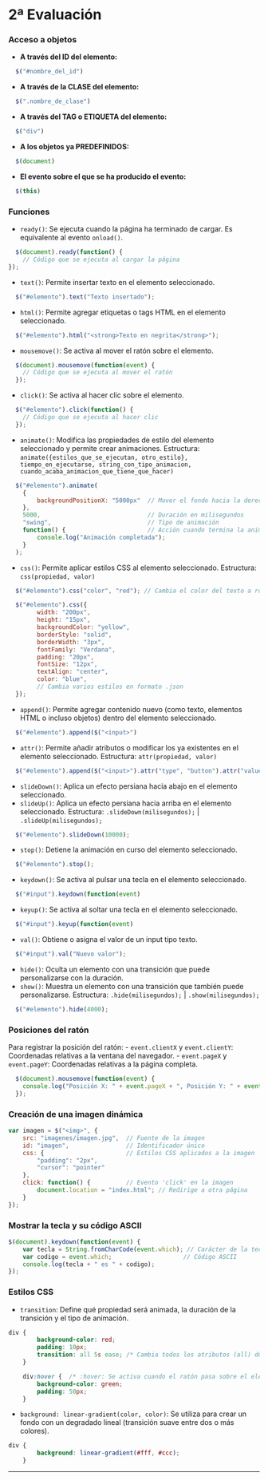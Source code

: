 # 2ª Evaluación

### Acceso a objetos

- **A través del ID del elemento:**  
```javascript
  $("#nombre_del_id")
 ```

 - **A través de la CLASE del elemento:**  
```javascript
  $(".nombre_de_clase")
 ```

- **A través del TAG o ETIQUETA del elemento:**  
```javascript
  $("div")
 ```

- **A los objetos ya PREDEFINIDOS:**  
```javascript
  $(document)
 ```

- **El evento sobre el que se ha producido el evento:**  
```javascript
  $(this)
 ```

### Funciones

- `ready()`: Se ejecuta cuando la página ha terminado de cargar. Es equivalente al evento `onload()`.
```javascript
  $(document).ready(function() {
    // Código que se ejecuta al cargar la página
});
```
- `text()`: Permite insertar texto en el elemento seleccionado.
```javascript
  $("#elemento").text("Texto insertado");
```
- `html()`: Permite agregar etiquetas o tags HTML en el elemento seleccionado.
```javascript
  $("#elemento").html("<strong>Texto en negrita</strong>");
```
- `mousemove()`: Se activa al mover el ratón sobre el elemento.
```javascript
  $(document).mousemove(function(event) {
    // Código que se ejecuta al mover el ratón
  });
```
- `click()`: Se activa al hacer clic sobre el elemento.
```javascript
  $("#elemento").click(function() {
    // Código que se ejecuta al hacer clic
  });
```
- `animate()`: Modifica las propiedades de estilo del elemento seleccionado y permite crear animaciones.
  Estructura: `animate({estilos_que_se_ejecutan, otro_estilo}, tiempo_en_ejecutarse, string_con_tipo_animacion, cuando_acaba_animacion_que_tiene_que_hacer)`
```javascript
  $("#elemento").animate(
    {
        backgroundPositionX: "5000px"  // Mover el fondo hacia la derecha
    }, 
    5000,                              // Duración en milisegundos
    "swing",                           // Tipo de animación
    function() {                       // Acción cuando termina la animación
        console.log("Animación completada");
    }
  );
```
- `css()`: Permite aplicar estilos CSS al elemento seleccionado.
  Estructura: `css(propiedad, valor)`
```javascript
  $("#elemento").css("color", "red"); // Cambia el color del texto a rojo
```
```javascript
  $("#elemento").css({ 
        width: "200px",
        height: "15px",
        backgroundColor: "yellow",
        borderStyle: "solid",
        borderWidth: "3px",
        fontFamily: "Verdana",
        padding: "20px",
        fontSize: "12px",
        textAlign: "center",
        color: "blue",
        // Cambia varios estilos en formato .json
  });
```
- `append()`: Permite agregar contenido nuevo (como texto, elementos HTML o incluso objetos) dentro del elemento seleccionado.
```javascript
  $("#elemento").append($("<input>")
```
- `attr()`: Permite añadir atributos o modificar los ya existentes en el elemento seleccionado.
   Estructura: `attr(propiedad, valor)`
```javascript
  $("#elemento").append($("<input>").attr("type", "button").attr("value", "Hola"));
```
- `slideDown()`: Aplica un efecto persiana hacia abajo en el elemento seleccionado.
- `slideUp()`: Aplica un efecto persiana hacia arriba en el elemento seleccionado.
   Estructura: `.slideDown(milisegundos);` |  `.slideUp(milisegundos);`
```javascript
  $("#elemento").slideDown(10000);
```
- `stop()`: Detiene la animación en curso del elemento seleccionado.
```javascript
  $("#elemento").stop();
```
- `keydown()`: Se activa al pulsar una tecla en el elemento seleccionado.
```javascript
  $("#input").keydown(function(event)
```
- `keyup()`: Se activa al soltar una tecla en el elemento seleccionado.
```javascript
  $("#input").keyup(function(event)
```
- `val()`: Obtiene o asigna el valor de un input tipo texto.
```javascript
  $("#input").val("Nuevo valor");
```
- `hide()`: Oculta un elemento con una transición que puede personalizarse con la duración.
- `show()`: Muestra un elemento con una transición que también puede personalizarse.
  Estructura: `.hide(milisegundos);` |  `.show(milisegundos);`
```javascript
  $("#elemento").hide(4000);
```

### Posiciones del ratón

Para registrar la posición del ratón:
    - `event.clientX` y `event.clientY`: Coordenadas relativas a la ventana del navegador.
    - `event.pageX` y `event.pageY`: Coordenadas relativas a la página completa.

```javascript
  $(document).mousemove(function(event) {
    console.log("Posición X: " + event.pageX + ", Posición Y: " + event.pageY);
  });
```

### Creación de una imagen dinámica

```javascript
var imagen = $("<img>", {
    src: "imagenes/imagen.jpg",  // Fuente de la imagen
    id: "imagen",                // Identificador único
    css: {                       // Estilos CSS aplicados a la imagen
        "padding": "2px",
        "cursor": "pointer"
    },
    click: function() {          // Evento 'click' en la imagen
        document.location = "index.html"; // Redirige a otra página
    }
});
```

### Mostrar la tecla y su código ASCII

```javascript
$(document).keydown(function(event) {
    var tecla = String.fromCharCode(event.which); // Carácter de la tecla
    var codigo = event.which;                    // Código ASCII
    console.log(tecla + " es " + codigo);
});
```

### Estilos CSS

- `transition`: Define qué propiedad será animada, la duración de la transición y el tipo de animación.
```css
div {
		background-color: red;
		padding: 10px;
		transition: all 5s ease; /* Cambia todos los atributos (all) durante 5 segundos con un efecto suave (ease). Si quisieras cambiar solo el background-color lo pondrías en vez de all */
	}

	div:hover {  /* :hover: Se activa cuando el ratón pasa sobre el elemento. */
		background-color: green;
		padding: 50px;
	}
```
- `background: linear-gradient(color, color)`: Se utiliza para crear un fondo con un degradado lineal (transición suave entre dos o más colores).
```css
div {
		background: linear-gradient(#fff, #ccc);
	}
```

---
